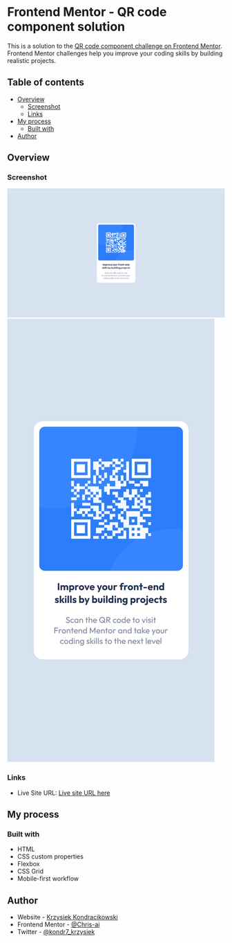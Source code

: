 # Frontend Mentor - QR code component solution

This is a solution to the [QR code component challenge on Frontend Mentor](https://www.frontendmentor.io/challenges/qr-code-component-iux_sIO_H). Frontend Mentor challenges help you improve your coding skills by building realistic projects.

## Table of contents

- [Overview](#overview)
  - [Screenshot](#screenshot)
  - [Links](#links)
- [My process](#my-process)
  - [Built with](#built-with)
- [Author](#author)

## Overview

### Screenshot

![](./images/Desktop.png)
![](./images/Mobile.png)

### Links

- Live Site URL: [Live site URL here](https://chris-ai.github.io/qr-code-component/)

## My process

### Built with

- HTML
- CSS custom properties
- Flexbox
- CSS Grid
- Mobile-first workflow

## Author

- Website - [Krzysiek Kondracikowski](https://www.linkedin.com/in/krzysztof-kondracikowski-87a3491b3/)
- Frontend Mentor - [@Chris-ai](https://www.frontendmentor.io/profile/Chris-ai)
- Twitter - [@kondr7_krzysiek](https://twitter.com/kondr7_krzysiek)
